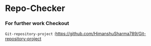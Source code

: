 # Repo-Checker

### For further work Checkout 
`Git-repository-project` :<https://github.com/HimanshuSharma789/Git-repository-project>
